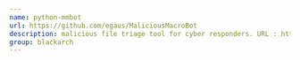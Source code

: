 ```yaml
---
name: python-mmbot
url: https://github.com/egaus/MaliciousMacroBot
description: malicious file triage tool for cyber responders. URL : https://github.com/egaus/MaliciousMacroBot Groups : blackarch blackarch-malware blackarch-misc
group: blackarch
---
```

